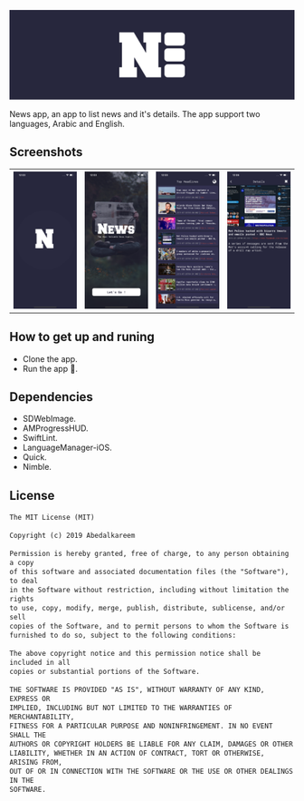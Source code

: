 <p align="center">
<img src="https://raw.githubusercontent.com/Abedalkareem/NewsApp/master/logo.png">  </center>
</p>  

News app, an app to list news and it's details. The app support two languages, Arabic and English.

## Screenshots

<table>
  <tbody>
    <tr>
      <th><img src="https://raw.githubusercontent.com/Abedalkareem/NewsApp/master/screen1.png"/></th>
      <th><img src="https://raw.githubusercontent.com/Abedalkareem/NewsApp/master/screen2.png"/></th>
      <th><img src="https://raw.githubusercontent.com/Abedalkareem/NewsApp/master/screen3.png"/></th>
      <th><img src="https://raw.githubusercontent.com/Abedalkareem/NewsApp/master/screen4.png"/></th>
    </tr>
  </tbody>
</table>

## How to get up and runing

- Clone the app.
- Run the app 🚀.

## Dependencies

- SDWebImage.
- AMProgressHUD.
- SwiftLint.
- LanguageManager-iOS. 
- Quick. 
- Nimble. 

## License

``` Text
The MIT License (MIT)

Copyright (c) 2019 Abedalkareem

Permission is hereby granted, free of charge, to any person obtaining a copy
of this software and associated documentation files (the "Software"), to deal
in the Software without restriction, including without limitation the rights
to use, copy, modify, merge, publish, distribute, sublicense, and/or sell
copies of the Software, and to permit persons to whom the Software is
furnished to do so, subject to the following conditions:

The above copyright notice and this permission notice shall be included in all
copies or substantial portions of the Software.

THE SOFTWARE IS PROVIDED "AS IS", WITHOUT WARRANTY OF ANY KIND, EXPRESS OR
IMPLIED, INCLUDING BUT NOT LIMITED TO THE WARRANTIES OF MERCHANTABILITY,
FITNESS FOR A PARTICULAR PURPOSE AND NONINFRINGEMENT. IN NO EVENT SHALL THE
AUTHORS OR COPYRIGHT HOLDERS BE LIABLE FOR ANY CLAIM, DAMAGES OR OTHER
LIABILITY, WHETHER IN AN ACTION OF CONTRACT, TORT OR OTHERWISE, ARISING FROM,
OUT OF OR IN CONNECTION WITH THE SOFTWARE OR THE USE OR OTHER DEALINGS IN THE
SOFTWARE.
```
